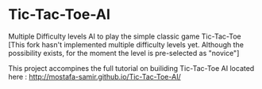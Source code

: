 # Tic-Tac-Toe-AI
Multiple Difficulty levels AI to play the simple classic game Tic-Tac-Toe
[This fork hasn't implemented multiple difficulty levels yet. Although the
possibility exists, for the moment the level is pre-selected as "novice"]

This project accompines the full tutorial on builiding Tic-Tac-Toe AI located here : http://mostafa-samir.github.io/Tic-Tac-Toe-AI/

